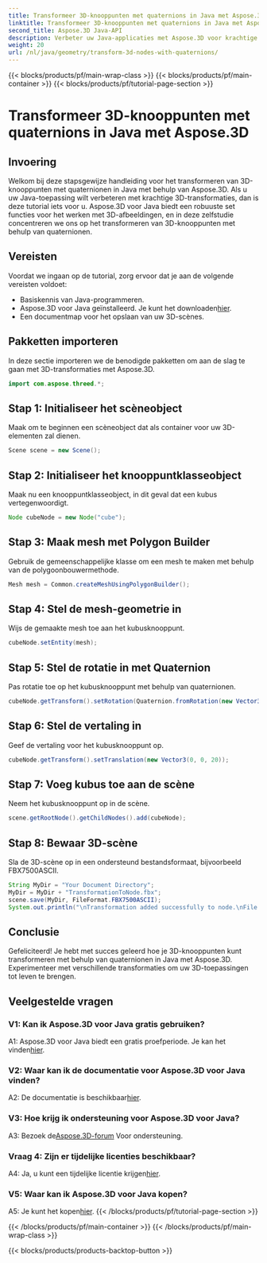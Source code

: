 ```yaml
---
title: Transformeer 3D-knooppunten met quaternions in Java met Aspose.3D
linktitle: Transformeer 3D-knooppunten met quaternions in Java met Aspose.3D
second_title: Aspose.3D Java-API
description: Verbeter uw Java-applicaties met Aspose.3D voor krachtige 3D-transformaties. Leer knooppunten transformeren met behulp van quaternionen in deze stapsgewijze handleiding.
weight: 20
url: /nl/java/geometry/transform-3d-nodes-with-quaternions/
---
```


{{< blocks/products/pf/main-wrap-class >}}
{{< blocks/products/pf/main-container >}}
{{< blocks/products/pf/tutorial-page-section >}}

# Transformeer 3D-knooppunten met quaternions in Java met Aspose.3D

## Invoering

Welkom bij deze stapsgewijze handleiding voor het transformeren van 3D-knooppunten met quaternionen in Java met behulp van Aspose.3D. Als u uw Java-toepassing wilt verbeteren met krachtige 3D-transformaties, dan is deze tutorial iets voor u. Aspose.3D voor Java biedt een robuuste set functies voor het werken met 3D-afbeeldingen, en in deze zelfstudie concentreren we ons op het transformeren van 3D-knooppunten met behulp van quaternionen.

## Vereisten

Voordat we ingaan op de tutorial, zorg ervoor dat je aan de volgende vereisten voldoet:

- Basiskennis van Java-programmeren.
- Aspose.3D voor Java geïnstalleerd. Je kunt het downloaden[hier](https://releases.aspose.com/3d/java/).
- Een documentmap voor het opslaan van uw 3D-scènes.

## Pakketten importeren

In deze sectie importeren we de benodigde pakketten om aan de slag te gaan met 3D-transformaties met Aspose.3D.

```java
import com.aspose.threed.*;
```

## Stap 1: Initialiseer het scèneobject

Maak om te beginnen een scèneobject dat als container voor uw 3D-elementen zal dienen.

```java
Scene scene = new Scene();
```

## Stap 2: Initialiseer het knooppuntklasseobject

Maak nu een knooppuntklasseobject, in dit geval dat een kubus vertegenwoordigt.

```java
Node cubeNode = new Node("cube");
```

## Stap 3: Maak mesh met Polygon Builder

Gebruik de gemeenschappelijke klasse om een mesh te maken met behulp van de polygoonbouwermethode.

```java
Mesh mesh = Common.createMeshUsingPolygonBuilder();
```

## Stap 4: Stel de mesh-geometrie in

Wijs de gemaakte mesh toe aan het kubusknooppunt.

```java
cubeNode.setEntity(mesh);
```

## Stap 5: Stel de rotatie in met Quaternion

Pas rotatie toe op het kubusknooppunt met behulp van quaternionen.

```java
cubeNode.getTransform().setRotation(Quaternion.fromRotation(new Vector3(0, 1, 0), new Vector3(0.3, 0.5, 0.1)));
```

## Stap 6: Stel de vertaling in

Geef de vertaling voor het kubusknooppunt op.

```java
cubeNode.getTransform().setTranslation(new Vector3(0, 0, 20));
```

## Stap 7: Voeg kubus toe aan de scène

Neem het kubusknooppunt op in de scène.

```java
scene.getRootNode().getChildNodes().add(cubeNode);
```

## Stap 8: Bewaar 3D-scène

Sla de 3D-scène op in een ondersteund bestandsformaat, bijvoorbeeld FBX7500ASCII.

```java
String MyDir = "Your Document Directory";
MyDir = MyDir + "TransformationToNode.fbx";
scene.save(MyDir, FileFormat.FBX7500ASCII);
System.out.println("\nTransformation added successfully to node.\nFile saved at " + MyDir);
```

## Conclusie

Gefeliciteerd! Je hebt met succes geleerd hoe je 3D-knooppunten kunt transformeren met behulp van quaternionen in Java met Aspose.3D. Experimenteer met verschillende transformaties om uw 3D-toepassingen tot leven te brengen.

## Veelgestelde vragen

### V1: Kan ik Aspose.3D voor Java gratis gebruiken?

A1: Aspose.3D voor Java biedt een gratis proefperiode. Je kan het vinden[hier](https://releases.aspose.com/).

### V2: Waar kan ik de documentatie voor Aspose.3D voor Java vinden?

 A2: De documentatie is beschikbaar[hier](https://reference.aspose.com/3d/java/).

### V3: Hoe krijg ik ondersteuning voor Aspose.3D voor Java?

 A3: Bezoek de[Aspose.3D-forum](https://forum.aspose.com/c/3d/18) Voor ondersteuning.

### Vraag 4: Zijn er tijdelijke licenties beschikbaar?

 A4: Ja, u kunt een tijdelijke licentie krijgen[hier](https://purchase.aspose.com/temporary-license/).

### V5: Waar kan ik Aspose.3D voor Java kopen?

 A5: Je kunt het kopen[hier](https://purchase.aspose.com/buy).
{{< /blocks/products/pf/tutorial-page-section >}}

{{< /blocks/products/pf/main-container >}}
{{< /blocks/products/pf/main-wrap-class >}}

{{< blocks/products/products-backtop-button >}}
